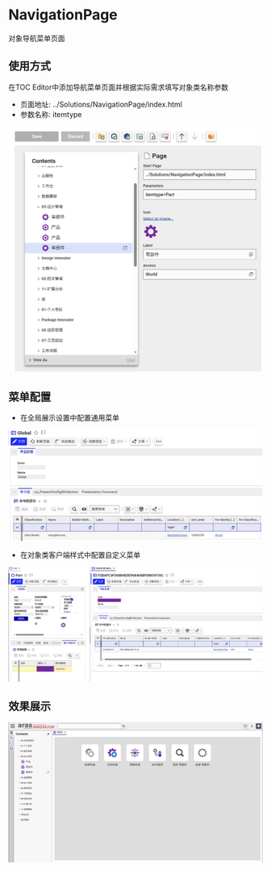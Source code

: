 # NavigationPage

对象导航菜单页面

## 使用方式

在TOC Editor中添加导航菜单页面并根据实际需求填写对象类名称参数

- 页面地址: ../Solutions/NavigationPage/index.html
- 参数名称: itemtype

![](./screenshots/使用方式.png)

## 菜单配置

- 在全局展示设置中配置通用菜单

![](./screenshots/Global.png)

- 在对象类客户端样式中配置自定义菜单

![](./screenshots/ClientStyle.png)

## 效果展示

![](./screenshots/效果.png)